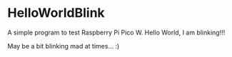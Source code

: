 # HelloWorldBlink
A simple program to test Raspberry Pi Pico W.  Hello World, I am blinking!!!

May be a bit blinking mad at times... :)
